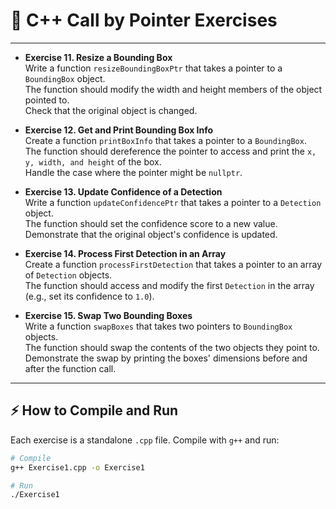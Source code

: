 # 🎯 C++ Call by Pointer Exercises 

---

- **Exercise 11. Resize a Bounding Box**  
  Write a function `resizeBoundingBoxPtr` that takes a pointer to a `BoundingBox` object.  
  The function should modify the width and height members of the object pointed to.  
  Check that the original object is changed.  

- **Exercise 12. Get and Print Bounding Box Info**  
  Create a function `printBoxInfo` that takes a pointer to a `BoundingBox`.  
  The function should dereference the pointer to access and print the `x, y, width, and height` of the box.  
  Handle the case where the pointer might be `nullptr`.  

- **Exercise 13. Update Confidence of a Detection**  
  Write a function `updateConfidencePtr` that takes a pointer to a `Detection` object.  
  The function should set the confidence score to a new value.  
  Demonstrate that the original object's confidence is updated.  

- **Exercise 14. Process First Detection in an Array**  
  Create a function `processFirstDetection` that takes a pointer to an array of `Detection` objects.  
  The function should access and modify the first `Detection` in the array (e.g., set its confidence to `1.0`).  

- **Exercise 15. Swap Two Bounding Boxes**  
  Write a function `swapBoxes` that takes two pointers to `BoundingBox` objects.  
  The function should swap the contents of the two objects they point to.  
  Demonstrate the swap by printing the boxes' dimensions before and after the function call.  

---

## ⚡ How to Compile and Run

Each exercise is a standalone `.cpp` file. Compile with `g++` and run:

```bash
# Compile
g++ Exercise1.cpp -o Exercise1

# Run
./Exercise1
